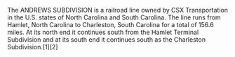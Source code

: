 The ANDREWS SUBDIVISION is a railroad line owned by CSX Transportation in the U.S. states of North Carolina and South Carolina. The line runs from Hamlet, North Carolina to Charleston, South Carolina for a total of 156.6 miles. At its north end it continues south from the Hamlet Terminal Subdivision and at its south end it continues south as the Charleston Subdivision.[1][2]
